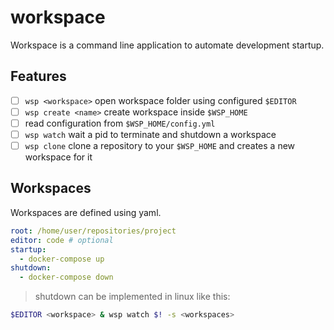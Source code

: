 # workspace

Workspace is a command line application to automate development startup.

## Features

- [ ] `wsp <workspace>` open workspace folder using configured `$EDITOR`
- [ ] `wsp create <name>` create workspace inside `$WSP_HOME`
- [ ] read configuration from `$WSP_HOME/config.yml`
- [ ] `wsp watch` wait a pid to terminate and shutdown a workspace
- [ ] `wsp clone` clone a repository to your `$WSP_HOME` and creates a new workspace for it

## Workspaces

Workspaces are defined using yaml.

```yaml
root: /home/user/repositories/project
editor: code # optional
startup:
  - docker-compose up
shutdown:
  - docker-compose down
```

> shutdown can be implemented in linux like this:

```bash
$EDITOR <workspace> & wsp watch $! -s <workspaces>
```
